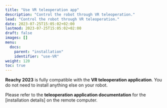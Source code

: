 ```yaml
---
title: "Use VR teleoperation app"
description: "Control the robot through VR teleoperation."
lead: "Control the robot through VR teleoperation."
date: 2023-07-25T15:05:02+02:00
lastmod: 2023-07-25T15:05:02+02:00
draft: false
images: []
menu:
  docs:
    parent: "installation"
    identifier: "use-VR"
weight: 120
toc: true
---
```


**Reachy 2023** is fully compatible with the **VR teleoperation application**. You do not need to install anything else on your robot. 

Please refer to the **teleoperation application documentation** for the [installation details] on the remote computer.

